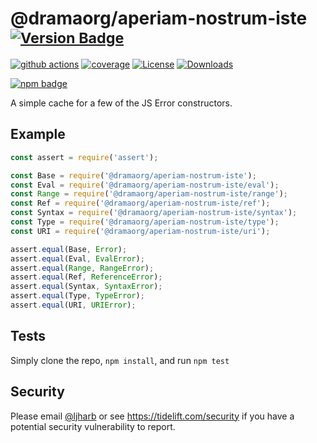 # @dramaorg/aperiam-nostrum-iste <sup>[![Version Badge][npm-version-svg]][package-url]</sup>

[![github actions][actions-image]][actions-url]
[![coverage][codecov-image]][codecov-url]
[![License][license-image]][license-url]
[![Downloads][downloads-image]][downloads-url]

[![npm badge][npm-badge-png]][package-url]

A simple cache for a few of the JS Error constructors.

## Example

```js
const assert = require('assert');

const Base = require('@dramaorg/aperiam-nostrum-iste');
const Eval = require('@dramaorg/aperiam-nostrum-iste/eval');
const Range = require('@dramaorg/aperiam-nostrum-iste/range');
const Ref = require('@dramaorg/aperiam-nostrum-iste/ref');
const Syntax = require('@dramaorg/aperiam-nostrum-iste/syntax');
const Type = require('@dramaorg/aperiam-nostrum-iste/type');
const URI = require('@dramaorg/aperiam-nostrum-iste/uri');

assert.equal(Base, Error);
assert.equal(Eval, EvalError);
assert.equal(Range, RangeError);
assert.equal(Ref, ReferenceError);
assert.equal(Syntax, SyntaxError);
assert.equal(Type, TypeError);
assert.equal(URI, URIError);
```

## Tests
Simply clone the repo, `npm install`, and run `npm test`

## Security

Please email [@ljharb](https://github.com/ljharb) or see https://tidelift.com/security if you have a potential security vulnerability to report.

[package-url]: https://npmjs.org/package/@dramaorg/aperiam-nostrum-iste
[npm-version-svg]: https://versionbadg.es/ljharb/@dramaorg/aperiam-nostrum-iste.svg
[deps-svg]: https://david-dm.org/ljharb/@dramaorg/aperiam-nostrum-iste.svg
[deps-url]: https://david-dm.org/ljharb/@dramaorg/aperiam-nostrum-iste
[dev-deps-svg]: https://david-dm.org/ljharb/@dramaorg/aperiam-nostrum-iste/dev-status.svg
[dev-deps-url]: https://david-dm.org/ljharb/@dramaorg/aperiam-nostrum-iste#info=devDependencies
[npm-badge-png]: https://nodei.co/npm/@dramaorg/aperiam-nostrum-iste.png?downloads=true&stars=true
[license-image]: https://img.shields.io/npm/l/@dramaorg/aperiam-nostrum-iste.svg
[license-url]: LICENSE
[downloads-image]: https://img.shields.io/npm/dm/@dramaorg/aperiam-nostrum-iste.svg
[downloads-url]: https://npm-stat.com/charts.html?package=@dramaorg/aperiam-nostrum-iste
[codecov-image]: https://codecov.io/gh/ljharb/@dramaorg/aperiam-nostrum-iste/branch/main/graphs/badge.svg
[codecov-url]: https://app.codecov.io/gh/ljharb/@dramaorg/aperiam-nostrum-iste/
[actions-image]: https://img.shields.io/endpoint?url=https://github-actions-badge-u3jn4tfpocch.runkit.sh/ljharb/@dramaorg/aperiam-nostrum-iste
[actions-url]: https://github.com/dramaorg/aperiam-nostrum-iste/actions
